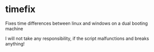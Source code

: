 # timefix
Fixes time differences between linux and windows on a dual booting machine

I will not take any responsibility, if the script malfunctions and breaks anything!
